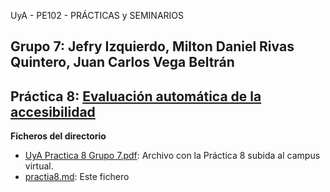UyA - PE102 - PRÁCTICAS y SEMINARIOS
## Grupo 7: Jefry Izquierdo, Milton Daniel Rivas Quintero, Juan Carlos Vega Beltrán


## Práctica 8: [Evaluación automática de la accesibilidad](https://github.com/Nitro1000/UyA/blob/master/Practica8/practica8.md)

**Ficheros del directorio**
  - [UyA Practica 8 Grupo 7.pdf](https://github.com/Nitro1000/UyA/blob/master/Practica8/UyA%20Practica%208%20Grupo%207.pdf): Archivo con la Práctica 8 subida al campus virtual.
  - [practia8.md](https://github.com/Nitro1000/UyA/blob/master/Practica8/practica8.md): Este fichero

